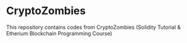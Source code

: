 # CryptoZombies
This repository contains codes from CryptoZombies (Solidity Tutorial &amp; Etherium Blockchain Programming Course)
